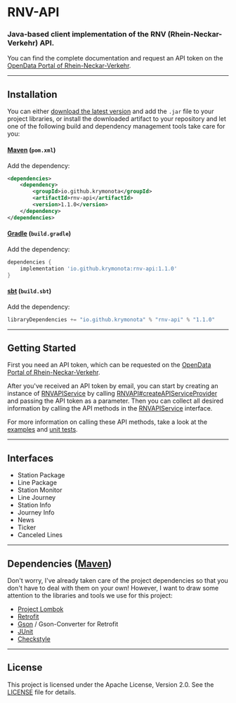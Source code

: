 # RNV-API
### Java-based client implementation of the RNV (Rhein-Neckar-Verkehr) API. 
You can find the complete documentation and request an API token on the [OpenData Portal of Rhein-Neckar-Verkehr](https://opendata.rnv-online.de/startinfo-api).

---

Installation
---
You can either [download the latest version](https://github.com/Krymonota/rnv-api/releases/latest) and add the `.jar` file to your project libraries, or install the downloaded artifact to your repository and let one of the following build and dependency management tools take care for you:

#### [Maven](https://maven.apache.org/) (`pom.xml`)
Add the dependency:
```xml
<dependencies>
    <dependency>
        <groupId>io.github.krymonota</groupId>
        <artifactId>rnv-api</artifactId>
        <version>1.1.0</version>
    </dependency>
</dependencies>
```

#### [Gradle](https://gradle.org/) (`build.gradle`)
Add the dependency:
```gradle
dependencies {
    implementation 'io.github.krymonota:rnv-api:1.1.0'
}
```

#### [sbt](https://www.scala-sbt.org/) (`build.sbt`)
Add the dependency:
```scala
libraryDependencies += "io.github.krymonota" % "rnv-api" % "1.1.0" 
```

---

Getting Started
---
First you need an API token, which can be requested on the [OpenData Portal of Rhein-Neckar-Verkehr](https://opendata.rnv-online.de/startinfo-api). 

After you've received an API token by email, you can start by creating an instance of [RNVAPIService](https://github.com/Krymonota/RNV-API/blob/master/src/main/io/github/krymonota/rnvapi/RNVAPIService.java) by calling [RNVAPI#createAPIServiceProvider](https://github.com/Krymonota/RNV-API/blob/master/src/main/io/github/krymonota/rnvapi/RNVAPI.java#L40) and passing the API token as a parameter. Then you can collect all desired information by calling the API methods in the [RNVAPIService](https://github.com/Krymonota/RNV-API/blob/master/src/main/io/github/krymonota/rnvapi/RNVAPIService.java) interface. 

For more information on calling these API methods, take a look at the [examples](https://github.com/Krymonota/RNV-API/tree/master/src/examples/java/io/github/krymonota/rnvapi/examples) and [unit tests](https://github.com/Krymonota/RNV-API/tree/master/src/test/java/io/github/krymonota/rnvapi/test).  

---

Interfaces
---
- Station Package
- Line Package
- Station Monitor
- Line Journey
- Station Info
- Journey Info
- News
- Ticker
- Canceled Lines

---

Dependencies ([Maven](https://maven.apache.org))
---
Don't worry, I've already taken care of the project dependencies so that you don't have to deal with them on your own! However, I want to draw some attention to the libraries and tools we use for this project:
- [Project Lombok](https://projectlombok.org)
- [Retrofit](http://square.github.io/retrofit)
- [Gson](https://github.com/google/gson) / Gson-Converter for Retrofit
- [JUnit](https://junit.org/junit5/)
- [Checkstyle](http://checkstyle.sourceforge.net/)


---

License
---
This project is licensed under the Apache License, Version 2.0. See the [LICENSE](https://github.com/Krymonota/rnv-api/blob/master/LICENSE) file for details.
